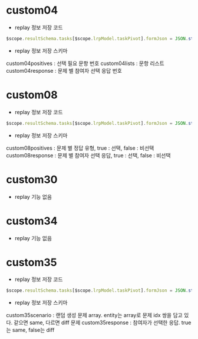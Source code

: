 # custom04

- replay 정보 저장 코드

```js
$scope.resultSchema.tasks[$scope.lrpModel.taskPivot].formJson = JSON.stringify({ custom04list, custom04positives, custom04response });
```

- replay 정보 저장 스키마

custom04positives : 선택 필요 문항 번호
custom04lists : 문항 리스트
custom04response : 문제 별 참여자 선택 응답 번호


# custom08

- replay 정보 저장 코드

```js
$scope.resultSchema.tasks[$scope.lrpModel.taskPivot].formJson = JSON.stringify({ custom08positives, custom08response });
```

- replay 정보 저장 스키마

custom08positives : 문제 별 정답 유형, true : 선택, false : 비선택
custom08response : 문제 별 참여자 선택 응답, true : 선택, false : 비선택

# custom30

- replay 기능 없음

# custom34

- replay 기능 없음

# custom35

- replay 정보 저장 코드

```js
$scope.resultSchema.tasks[$scope.lrpModel.taskPivot].formJson = JSON.stringify({ custom35scenario, custom35response });
```

- replay 정보 저장 스키마

custom35scenario : 랜덤 생성 문제 array. entity는 array로 문제 idx 쌍을 담고 있다. 같으면 same, 다르면 diff 문제
custom35response : 참여자가 선택한 응답. true는 same, false는 diff